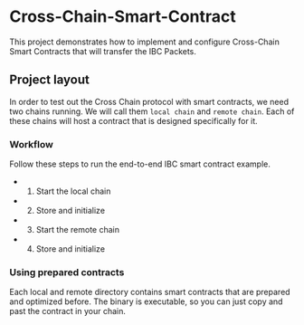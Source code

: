 # Cross-Chain-Smart-Contract

This project demonstrates how to implement and configure Cross-Chain Smart Contracts that will transfer the IBC Packets.

## Project layout

In order to test out the Cross Chain protocol with smart contracts, we need two chains running. We will call them `local chain` and
`remote chain`. Each of these chains will host a contract that is designed specifically for it.

### Workflow

Follow these steps to run the end-to-end IBC smart contract example.

* 1. Start the local chain
* 2. Store and initialize
* 3. Start the remote chain
* 4. Store and initialize

### Using prepared contracts

Each local and remote directory contains smart contracts that are prepared and optimized before.
The binary is executable, so you can just copy and past the contract in your chain.
